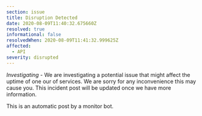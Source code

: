 ```yaml
---
section: issue
title: Disruption Detected
date: 2020-08-09T11:40:32.675660Z
resolved: true
informational: false
resolvedWhen: 2020-08-09T11:41:32.999625Z
affected:
  - API
severity: disrupted
---
```

*Investigating* - We are investigating a potential issue that might affect the uptime of one our of services. We are sorry for any inconvenience this may cause you. This incident post will be updated once we have more information.

This is an automatic post by a monitor bot.
        